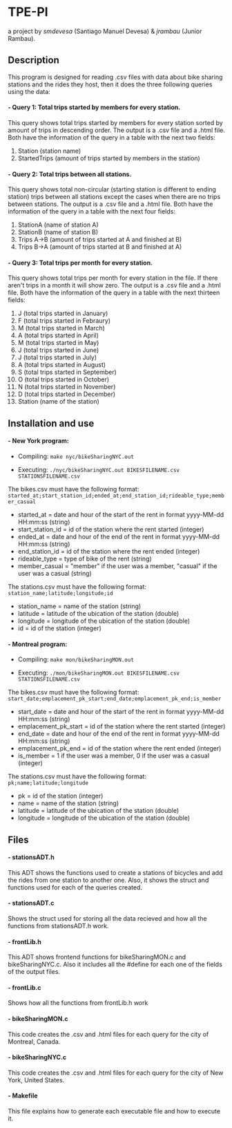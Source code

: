 # TPE-PI
a project by  *smdevesa* (Santiago Manuel Devesa) & *jrambau* (Junior Rambau).

## Description

This program is designed for reading .csv files with data about bike sharing stations and the rides they host, then
it does the three following queries using the data:

####  -  Query 1: Total trips started by members for every station.

This query shows total trips started by members for every station sorted by
amount of trips in descending order.
The output is a .csv file and a .html file. Both have the information of the query in
a table with the next two fields:

  1. Station (station name)
  2. StartedTrips (amount of trips started by members in the station)
     
####  - Query 2: Total trips between all stations.

This query shows total non-circular (starting station is different to ending station)
trips between all stations except the cases when there are no trips between stations.
The output is a .csv file and a .html file. Both have the information of the query in
a table with the next four fields:

  1. StationA (name of station A)
  2. StationB (name of station B)
  3. Trips A->B (amount of trips started at A and finished at B)
  4. Trips B->A (amount of trips started at B and finished at A)
  
####  - Query 3: Total trips per month for every station.

This query shows total trips per month for every station in the file. If there aren't trips
in a month it will show zero.
The output is a .csv file and a .html file. Both have the information of the query in
a table with the next thirteen fields:

  1. J (total trips started in January)
  2. F (total trips started in Febraury)
  3. M (total trips started in March)
  4. A (total trips started in April)
  5. M (total trips started in May)
  6. J (total trips started in June)
  7. J (total trips started in July)
  8. A (total trips started in August)
  9. S (total trips started in September)
  10. O (total trips started in October)
  11. N (total trips started in November)
  12. D (total trips started in December)
  13. Station (name of the station)

## Installation and use

#### - New York program:

- Compiling:
  `make nyc/bikeSharingNYC.out`

- Executing:
  `./nyc/bikeSharingNYC.out BIKESFILENAME.csv STATIONSFILENAME.csv`

The bikes.csv must have the following format:
`started_at;start_station_id;ended_at;end_station_id;rideable_type;member_casual`

- started_at = date and hour of the start of the rent in format yyyy-MM-dd HH:mm:ss (string)
- start_station_id = id of the station where the rent started (integer)
- ended_at = date and hour of the end of the rent in format yyyy-MM-dd HH:mm:ss (string)
- end_station_id = id of the station where the rent ended (integer)
- rideable_type = type of bike of the rent (string)
- member_casual = "member" if the user was a member, "casual" if the user was a casual (string)

The stations.csv must have the following format:
`station_name;latitude;longitude;id`

- station_name = name of the station (string)
- latitude = latitude of the ubication of the station (double)
- longitude = longitude of the ubication of the station (double)
- id = id of the station (integer)

#### - Montreal program:

- Compiling:
  `make mon/bikeSharingMON.out`

- Executing:
  `./mon/bikeSharingMON.out BIKESFILENAME.csv STATIONSFILENAME.csv`

The bikes.csv must have the following format:
`start_date;emplacement_pk_start;end_date;emplacement_pk_end;is_member`

- start_date = date and hour of the start of the rent in format yyyy-MM-dd HH:mm:ss (string)
- emplacement_pk_start = id of the station where the rent started (integer)
- end_date = date and hour of the end of the rent in format yyyy-MM-dd HH:mm:ss (string)
- emplacement_pk_end = id of the station where the rent ended (integer)
- is_member = 1 if the user was a member, 0 if the user was a casual (integer)

The stations.csv must have the following format:
`pk;name;latitude;longitude`

- pk = id of the station (integer)
- name = name of the station (string)
- latitude = latitude of the ubication of the station (double)
- longitude = longitude of the ubication of the station (double)

## Files

#### - stationsADT.h

This ADT shows the functions used to create a stations of bicycles
and add the rides from one station to another one.
Also, it shows the struct and functions used for each of the queries created.

#### - stationsADT.c

Shows the struct used for storing all the data recieved and how all the functions 
from stationsADT.h work.

#### - frontLib.h

This ADT shows frontend functions for bikeSharingMON.c and bikeSharingNYC.c.
Also it includes all the #define for each one of the fields of the output files.

#### - frontLib.c

Shows how all the functions from frontLib.h work

#### - bikeSharingMON.c

This code creates the .csv and .html files for each query for 
the city of Montreal, Canada.

#### - bikeSharingNYC.c

This code creates the .csv and .html files for each query for 
the city of New York, United States.

#### - Makefile

This file explains how to generate each executable file and how to 
execute it.

##
